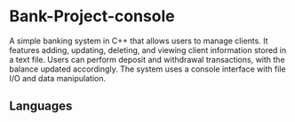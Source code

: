 # Bank-Project-console
A simple banking system in C++ that allows users to manage clients. It features adding, updating, deleting, and viewing client information stored in a text file. Users can perform deposit and withdrawal transactions, with the balance updated accordingly. The system uses a console interface with file I/O and data manipulation.
## Languages


